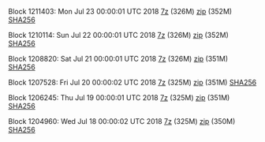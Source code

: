 Block 1211403: Mon Jul 23 00:00:01 UTC 2018 [7z](https://transfer.sh/Jo9C4/bootstrap.dat.20180723.7z) (326M) [zip](https://transfer.sh/nE7RU/bootstrap.dat.20180723.zip) (352M) [SHA256](https://transfer.sh/11mlVz/sha256.txt)

Block 1210114: Sun Jul 22 00:00:01 UTC 2018 [7z](https://transfer.sh/UEP1I/bootstrap.dat.20180722.7z) (326M) [zip](https://transfer.sh/AvHmc/bootstrap.dat.20180722.zip) (352M) [SHA256](https://transfer.sh/K8aQc/sha256.txt)

Block 1208820: Sat Jul 21 00:00:01 UTC 2018 [7z](https://transfer.sh/VDyJ3/bootstrap.dat.20180721.7z) (326M) [zip](https://transfer.sh/t4oGO/bootstrap.dat.20180721.zip) (351M) [SHA256](https://transfer.sh/QaxHq/sha256.txt)

Block 1207528: Fri Jul 20 00:00:02 UTC 2018 [7z](https://transfer.sh/16kqz1/bootstrap.dat.20180720.7z) (325M) [zip](https://transfer.sh/RiLll/bootstrap.dat.20180720.zip) (351M) [SHA256](https://transfer.sh/Y8W8R/sha256.txt)

Block 1206245: Thu Jul 19 00:00:01 UTC 2018 [7z](https://transfer.sh/mFvex/bootstrap.dat.20180719.7z) (325M) [zip](https://transfer.sh/2WDKj/bootstrap.dat.20180719.zip) (351M) [SHA256](https://transfer.sh/13jEjf/sha256.txt)

Block 1204960: Wed Jul 18 00:00:02 UTC 2018 [7z](https://transfer.sh/TSuwJ/bootstrap.dat.20180718.7z) (325M) [zip](https://transfer.sh/pXncs/bootstrap.dat.20180718.zip) (350M) [SHA256](https://transfer.sh/3LkIO/sha256.txt)
